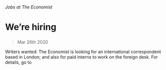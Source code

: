 ###### Jobs at The Economist
# We’re hiring 
#####  
> Mar 26th 2020 
Writers wanted: The Economist is looking for an international correspondent based in London; and also for paid interns to work on the foreign desk. For details, go to 
